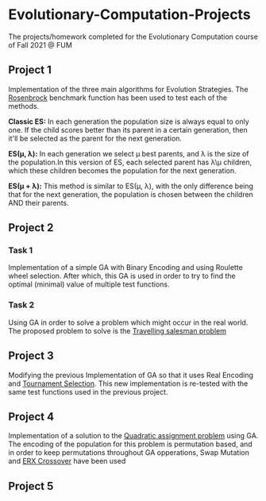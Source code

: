 # Evolutionary-Computation-Projects
The projects/homework completed for the Evolutionary Computation course of Fall 2021 @ FUM 

## Project 1

Implementation of the three main algorithms for Evolution Strategies. The [Rosenbrock](https://en.wikipedia.org/wiki/Rosenbrock_function) benchmark function has been used to test each of the methods.

**Classic ES:**  In each generation the population size is always equal to only one. If the child scores better than its parent in a certain generation, then it'll be selected as the parent for the next generation.

 **ES(μ, λ):** In each generation we select μ best parents, and λ is the size of the population.In this version of ES, each selected parent has λ\μ children, which these children becomes the population for the next generation.

 **ES(μ + λ):** This method is similar to ES(μ, λ), with the only difference being that for the next generation, the population is chosen between the children AND their parents.

## Project 2 
 
### Task 1 
Implementation of a simple GA with Binary Encoding and using Roulette wheel selection. After which, this GA is used in order to try to find the optimal (minimal) value of multiple test functions.

### Task 2 
Using GA in order to solve a problem which might occur in the real world. The proposed problem to solve is the [Travelling salesman problem](https://en.wikipedia.org/wiki/Travelling_salesman_problem)


## Project 3

Modifying the previous Implementation of GA so that it uses Real Encoding and [Tournament Selection](https://www.geeksforgeeks.org/tournament-selection-ga/). This new implementation is re-tested with the same test functions used in the previous project. 


## Project 4

Implementation of a solution to the [Quadratic assignment problem](https://en.wikipedia.org/wiki/Quadratic_assignment_problem) using GA. The encoding of the population for this problem is permutation based, and in order to keep permutations throughout GA opperations, Swap Mutation and [ERX Crossover](https://www.rubicite.com/Tutorials/GeneticAlgorithms/CrossoverOperators/EdgeRecombinationCrossoverOperator.aspx) have been used 


## Project 5
